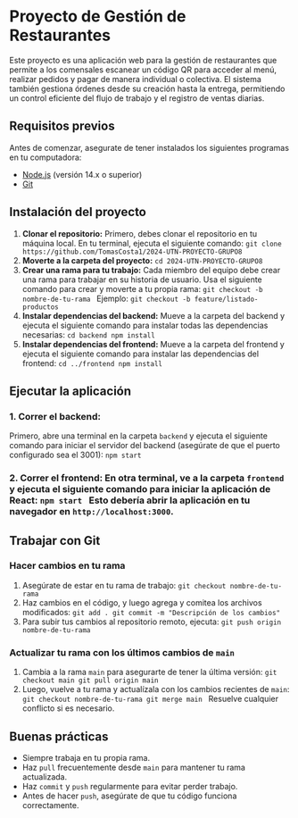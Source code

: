 # Proyecto de Gestión de Restaurantes 
Este proyecto es una aplicación web para la gestión de restaurantes que permite a los comensales escanear un código QR para acceder al menú, realizar pedidos y pagar de manera individual o colectiva. El sistema también gestiona órdenes desde su creación hasta la entrega, permitiendo un control eficiente del flujo de trabajo y el registro de ventas diarias. 

## Requisitos previos 
Antes de comenzar, asegurate de tener instalados los siguientes programas en tu computadora: 
- [Node.js](https://nodejs.org/) (versión 14.x o superior) 
- [Git](https://git-scm.com/) 

## Instalación del proyecto 

1. **Clonar el repositorio:** Primero, debes clonar el repositorio en tu máquina local. En tu terminal, ejecuta el siguiente comando: ```git clone https://github.com/TomasCosta1/2024-UTN-PROYECTO-GRUPO8 ``` 
2. **Moverte a la carpeta del proyecto:** ```cd 2024-UTN-PROYECTO-GRUPO8 ``` 
3. **Crear una rama para tu trabajo:** Cada miembro del equipo debe crear una rama para trabajar en su historia de usuario. Usa el siguiente comando para crear y moverte a tu propia rama: ```git checkout -b nombre-de-tu-rama ``` Ejemplo: ```git checkout -b feature/listado-productos ``` 
4. **Instalar dependencias del backend:** Mueve a la carpeta del backend y ejecuta el siguiente comando para instalar todas las dependencias necesarias: ```cd backend npm install ``` 
5. **Instalar dependencias del frontend:** Mueve a la carpeta del frontend y ejecuta el siguiente comando para instalar las dependencias del frontend: ```cd ../frontend npm install ``` 

## Ejecutar la aplicación 

### 1. **Correr el backend:** 
Primero, abre una terminal en la carpeta `backend` y ejecuta el siguiente comando para iniciar el servidor del backend (asegúrate de que el puerto configurado sea el 3001): ```npm start ``` 
### 2. **Correr el frontend:** En otra terminal, ve a la carpeta `frontend` y ejecuta el siguiente comando para iniciar la aplicación de React: ```npm start ``` Esto debería abrir la aplicación en tu navegador en `http://localhost:3000`. 

## Trabajar con Git 

### Hacer cambios en tu rama 
1. Asegúrate de estar en tu rama de trabajo: ```git checkout nombre-de-tu-rama ``` 
2. Haz cambios en el código, y luego agrega y comitea los archivos modificados: ```git add . git commit -m "Descripción de los cambios" ``` 
3. Para subir tus cambios al repositorio remoto, ejecuta: ```git push origin nombre-de-tu-rama ``` 
### Actualizar tu rama con los últimos cambios de `main` 
1. Cambia a la rama `main` para asegurarte de tener la última versión: ```git checkout main git pull origin main ``` 
2. Luego, vuelve a tu rama y actualízala con los cambios recientes de `main`: ```git checkout nombre-de-tu-rama git merge main ``` Resuelve cualquier conflicto si es necesario.

## Buenas prácticas 
- Siempre trabaja en tu propia rama. 
- Haz `pull` frecuentemente desde `main` para mantener tu rama actualizada. 
- Haz `commit` y `push` regularmente para evitar perder trabajo. 
- Antes de hacer `push`, asegúrate de que tu código funciona correctamente.
